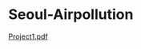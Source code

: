 # Seoul-Airpollution
[Project1.pdf](https://github.com/xoqja99/hadoop-seoul-airpollution/files/9609331/Project1.pdf)
